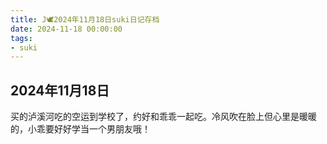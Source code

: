 ```yaml
---
title: J🕊️2024年11月18日suki日记存档
date: 2024-11-18 00:00:00
tags: 
- suki
---
```


## 2024年11月18日
买的泸溪河吃的空运到学校了，约好和乖乖一起吃。冷风吹在脸上但心里是暖暖的，小乖要好好学当一个男朋友哦！